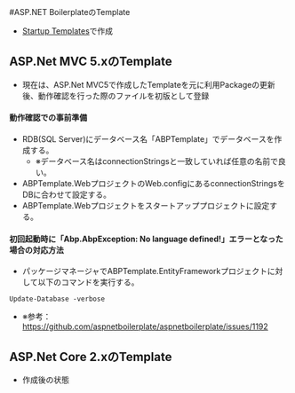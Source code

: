 #ASP.NET BoilerplateのTemplate
- [Startup Templates](https://aspnetboilerplate.com/Templates)で作成

## ASP.Net MVC 5.xのTemplate
- 現在は、ASP.Net MVC5で作成したTemplateを元に利用Packageの更新後、動作確認を行った際のファイルを初版として登録

#### 動作確認での事前準備
- RDB(SQL Server)にデータベース名「ABPTemplate」でデータベースを作成する。
  - ※データベース名はconnectionStringsと一致していれば任意の名前で良い。
- ABPTemplate.WebプロジェクトのWeb.configにあるconnectionStringsをDBに合わせて設定する。
- ABPTemplate.Webプロジェクトをスタートアッププロジェクトに設定する。

#### 初回起動時に「Abp.AbpException: No language defined!」エラーとなった場合の対応方法
- パッケージマネージャでABPTemplate.EntityFrameworkプロジェクトに対して以下のコマンドを実行する。
```
Update-Database -verbose
```
  - ※参考：https://github.com/aspnetboilerplate/aspnetboilerplate/issues/1192

## ASP.Net Core 2.xのTemplate
- 作成後の状態

